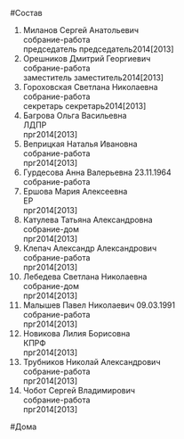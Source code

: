 #Состав  
1. Миланов Сергей Анатольевич  
    собрание-работа  
    председатель председатель2014[2013]  
2. Орешников Дмитрий Георгиевич  
    собрание-работа  
    заместитель заместитель2014[2013]  
3. Гороховская Светлана Николаевна  
    собрание-работа  
    секретарь секретарь2014[2013]  
4. Багрова Ольга Васильевна  
    ЛДПР  
    прг2014[2013]  
5. Веприцкая Наталья Ивановна  
    собрание-работа  
    прг2014[2013]  
6. Гурдесова Анна Валерьевна 23.11.1964  
    собрание-работа  
7. Ершова Мария Алексеевна  
    ЕР  
    прг2014[2013]  
8. Катулева Татьяна Александровна  
    собрание-дом  
    прг2014[2013]  
9. Клепач Александр Александрович  
    собрание-работа  
    прг2014[2013]  
10. Лебедева Светлана Николаевна  
    собрание-дом  
    прг2014[2013]  
11. Малышев Павел Николаевич 09.03.1991  
    собрание-работа  
    прг2014[2013]  
12. Новикова Лилия Борисовна  
    КПРФ  
    прг2014[2013]  
13. Трубников Николай Александрович  
    собрание-работа  
    прг2014[2013]  
14. Чобот Сергей Владимирович  
    собрание-работа  
    прг2014[2013]  
  
#Дома  
